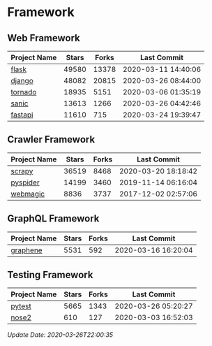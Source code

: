 # Framework

## Web Framework

| Project Name | Stars | Forks | Last Commit |
| ------------ | ----- | ----- | ----------- |
| [flask](https://github.com/pallets/flask) | 49580 | 13378 | 2020-03-11 14:40:06 |
| [django](https://github.com/django/django) | 48082 | 20815 | 2020-03-26 08:44:00 |
| [tornado](https://github.com/tornadoweb/tornado) | 18935 | 5151 | 2020-03-06 01:35:19 |
| [sanic](https://github.com/huge-success/sanic) | 13613 | 1266 | 2020-03-26 04:42:46 |
| [fastapi](https://github.com/tiangolo/fastapi) | 11610 | 715 | 2020-03-24 19:39:47 |

## Crawler Framework

| Project Name | Stars | Forks | Last Commit |
| ------------ | ----- | ----- | ----------- |
| [scrapy](https://github.com/scrapy/scrapy) | 36519 | 8468 | 2020-03-20 18:18:42 |
| [pyspider](https://github.com/binux/pyspider) | 14199 | 3460 | 2019-11-14 06:16:04 |
| [webmagic](https://github.com/code4craft/webmagic) | 8836 | 3737 | 2017-12-02 02:57:06 |

## GraphQL Framework

| Project Name | Stars | Forks | Last Commit |
| ------------ | ----- | ----- | ----------- |
| [graphene](https://github.com/graphql-python/graphene) | 5531 | 592 | 2020-03-16 16:20:04 |

## Testing Framework

| Project Name | Stars | Forks | Last Commit |
| ------------ | ----- | ----- | ----------- |
| [pytest](https://github.com/pytest-dev/pytest) | 5665 | 1343 | 2020-03-26 05:20:27 |
| [nose2](https://github.com/nose-devs/nose2) | 610 | 127 | 2020-03-03 16:52:03 |

*Update Date: 2020-03-26T22:00:35*